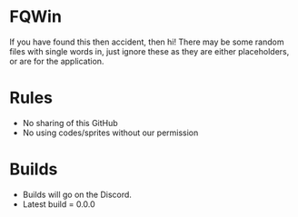 # FQWin
If you have found this then accident, then hi!
There may be some random files with single words in, just ignore these as they are either placeholders,
or are for the application.
# Rules
- No sharing of this GitHub
- No using codes/sprites without our permission
# Builds
- Builds will go on the Discord.
- Latest build = 0.0.0
